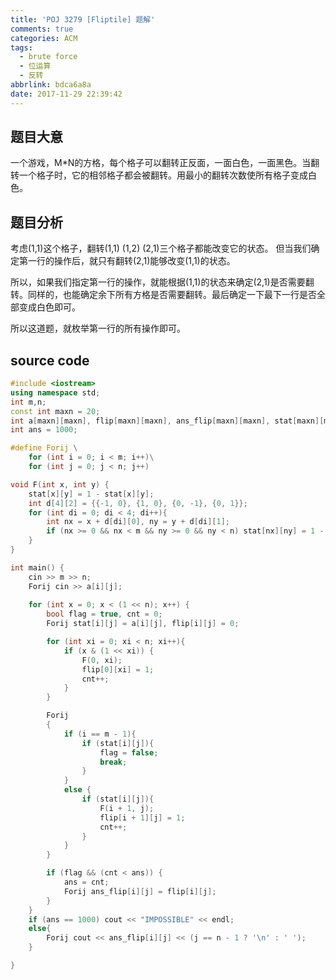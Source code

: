 ```yaml
---
title: 'POJ 3279 [Fliptile] 题解'
comments: true
categories: ACM
tags:
  - brute force
  - 位运算
  - 反转
abbrlink: bdca6a8a
date: 2017-11-29 22:39:42
---
```

## 题目大意
一个游戏，M*N的方格，每个格子可以翻转正反面，一面白色，一面黑色。当翻转一个格子时，它的相邻格子都会被翻转。用最小的翻转次数使所有格子变成白色。

<!-- more -->


## 题目分析
考虑(1,1)这个格子，翻转(1,1) (1,2) (2,1)三个格子都能改变它的状态。
但当我们确定第一行的操作后，就只有翻转(2,1)能够改变(1,1)的状态。

所以，如果我们指定第一行的操作，就能根据(1,1)的状态来确定(2,1)是否需要翻转。同样的，也能确定余下所有方格是否需要翻转。最后确定一下最下一行是否全部变成白色即可。

所以这道题，就枚举第一行的所有操作即可。

## source code
```c++
#include <iostream>
using namespace std;
int m,n;
const int maxn = 20;
int a[maxn][maxn], flip[maxn][maxn], ans_flip[maxn][maxn], stat[maxn][maxn];
int ans = 1000;

#define Forij \
    for (int i = 0; i < m; i++)\
    for (int j = 0; j < n; j++)

void F(int x, int y) {
    stat[x][y] = 1 - stat[x][y];
    int d[4][2] = {{-1, 0}, {1, 0}, {0, -1}, {0, 1}};
    for (int di = 0; di < 4; di++){
        int nx = x + d[di][0], ny = y + d[di][1];
        if (nx >= 0 && nx < m && ny >= 0 && ny < n) stat[nx][ny] = 1 - stat[nx][ny];
    }
}

int main() {
    cin >> m >> n;
    Forij cin >> a[i][j];
    
    for (int x = 0; x < (1 << n); x++) {
        bool flag = true, cnt = 0;
        Forij stat[i][j] = a[i][j], flip[i][j] = 0;

        for (int xi = 0; xi < n; xi++){
            if (x & (1 << xi)) {
                F(0, xi);
                flip[0][xi] = 1;
                cnt++;
            }
        }

        Forij
        {
            if (i == m - 1){
                if (stat[i][j]){
                    flag = false;
                    break;
                }
            }
            else {
                if (stat[i][j]){
                    F(i + 1, j);
                    flip[i + 1][j] = 1;
                    cnt++;
                }
            }
        }

        if (flag && (cnt < ans)) {
            ans = cnt;
            Forij ans_flip[i][j] = flip[i][j];
        }
    }
    if (ans == 1000) cout << "IMPOSSIBLE" << endl;
    else{
        Forij cout << ans_flip[i][j] << (j == n - 1 ? '\n' : ' ');
    }

}

```
